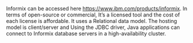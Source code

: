 Informix can be accessed here https://www.ibm.com/products/informix. 
In terms of open-source or commercial, It’s a licensed tool and the cost of each license is affordable. 
It uses a Relational data model. The hosting model is client/server and Using the JDBC driver, Java applications can connect to Informix database servers in a high-availability cluster.
